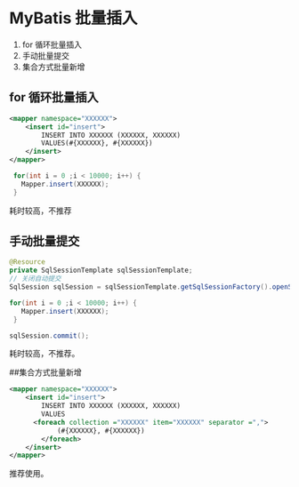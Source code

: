 # MyBatis 批量插入

1. for 循环批量插入
2. 手动批量提交
3. 集合方式批量新增

## for 循环批量插入

```xml
<mapper namespace="XXXXXX">
    <insert id="insert">
        INSERT INTO XXXXXX (XXXXXX, XXXXXX)
        VALUES(#{XXXXXX}, #{XXXXXX})
    </insert>
</mapper>
```

```java
 for(int i = 0 ;i < 10000; i++) {
   Mapper.insert(XXXXXX);
 }   
```

耗时较高，不推荐

## 手动批量提交

```java
@Resource
private SqlSessionTemplate sqlSessionTemplate;
// 关闭自动提交
SqlSession sqlSession = sqlSessionTemplate.getSqlSessionFactory().openSession(ExecutorType.BATCH, false);

for(int i = 0 ;i < 10000; i++) {
   Mapper.insert(XXXXXX);
 }

sqlSession.commit();
```

耗时较高，不推荐。

##集合方式批量新增

```xml
<mapper namespace="XXXXXX">
    <insert id="insert">
        INSERT INTO XXXXXX (XXXXXX, XXXXXX)
        VALUES
      <foreach collection ="XXXXXX" item="XXXXXX" separator =",">
            (#{XXXXXX}, #{XXXXXX})
        </foreach>
    </insert>
</mapper>
```

推荐使用。